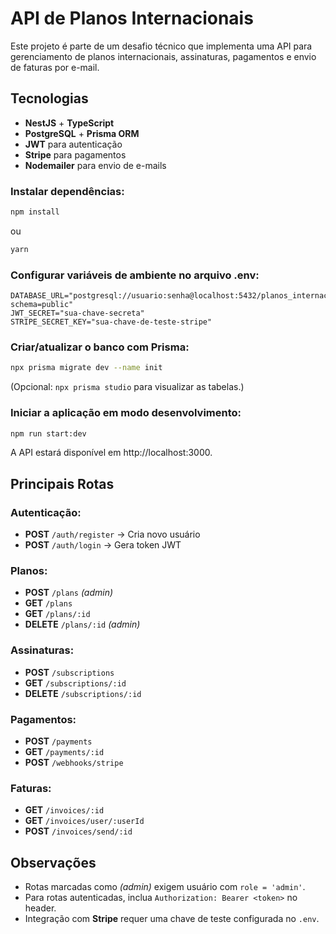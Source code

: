 # API de Planos Internacionais

Este projeto é parte de um desafio técnico que implementa uma API para gerenciamento de planos internacionais, assinaturas, pagamentos e envio de faturas por e-mail.

## Tecnologias
- **NestJS** + **TypeScript**
- **PostgreSQL** + **Prisma ORM**
- **JWT** para autenticação
- **Stripe** para pagamentos
- **Nodemailer** para envio de e-mails

### Instalar dependências:

```bash
npm install
```

ou

```bash
yarn
```

### Configurar variáveis de ambiente no arquivo .env:

```env
DATABASE_URL="postgresql://usuario:senha@localhost:5432/planos_internacionais?schema=public"
JWT_SECRET="sua-chave-secreta"
STRIPE_SECRET_KEY="sua-chave-de-teste-stripe"
```

### Criar/atualizar o banco com Prisma:

```bash
npx prisma migrate dev --name init
```

(Opcional: `npx prisma studio` para visualizar as tabelas.)

### Iniciar a aplicação em modo desenvolvimento:

```bash
npm run start:dev
```

A API estará disponível em http://localhost:3000.

## Principais Rotas

### Autenticação:
- **POST** `/auth/register` → Cria novo usuário
- **POST** `/auth/login` → Gera token JWT

### Planos:
- **POST** `/plans` *(admin)*
- **GET** `/plans`
- **GET** `/plans/:id`
- **DELETE** `/plans/:id` *(admin)*

### Assinaturas:
- **POST** `/subscriptions`
- **GET** `/subscriptions/:id`
- **DELETE** `/subscriptions/:id`

### Pagamentos:
- **POST** `/payments`
- **GET** `/payments/:id`
- **POST** `/webhooks/stripe`

### Faturas:
- **GET** `/invoices/:id`
- **GET** `/invoices/user/:userId`
- **POST** `/invoices/send/:id`

## Observações
- Rotas marcadas como *(admin)* exigem usuário com `role = 'admin'`.
- Para rotas autenticadas, inclua `Authorization: Bearer <token>` no header.
- Integração com **Stripe** requer uma chave de teste configurada no `.env`.

